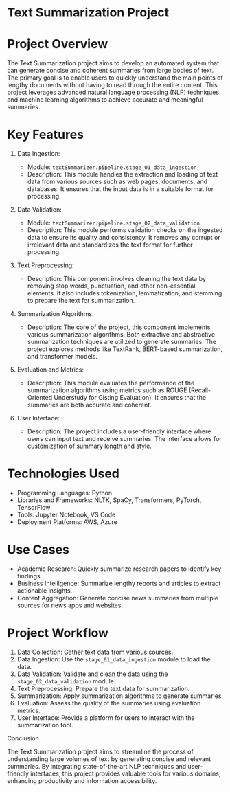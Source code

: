 # Text Summarization Project

# Project Overview

The Text Summarization project aims to develop an automated system that can generate concise and coherent summaries from large bodies of text. The primary goal is to enable users to quickly understand the main points of lengthy documents without having to read through the entire content. This project leverages advanced natural language processing (NLP) techniques and machine learning algorithms to achieve accurate and meaningful summaries.

# Key Features

1. Data Ingestion:
   - Module: `textSummarizer.pipeline.stage_01_data_ingestion`
   - Description: This module handles the extraction and loading of text data from various sources such as web pages, documents, and databases. It ensures that the input data is in a suitable format for processing.

2. Data Validation:
   - Module: `textSummarizer.pipeline.stage_02_data_validation`
   - Description: This module performs validation checks on the ingested data to ensure its quality and consistency. It removes any corrupt or irrelevant data and standardizes the text format for further processing.

3. Text Preprocessing:
   - Description: This component involves cleaning the text data by removing stop words, punctuation, and other non-essential elements. It also includes tokenization, lemmatization, and stemming to prepare the text for summarization.

4. Summarization Algorithms:
   - Description: The core of the project, this component implements various summarization algorithms. Both extractive and abstractive summarization techniques are utilized to generate summaries. The project explores methods like TextRank, BERT-based summarization, and transformer models.

5. Evaluation and Metrics:
   - Description: This module evaluates the performance of the summarization algorithms using metrics such as ROUGE (Recall-Oriented Understudy for Gisting Evaluation). It ensures that the summaries are both accurate and coherent.

6. User Interface:
   - Description: The project includes a user-friendly interface where users can input text and receive summaries. The interface allows for customization of summary length and style.

# Technologies Used

- Programming Languages: Python
- Libraries and Frameworks: NLTK, SpaCy, Transformers, PyTorch, TensorFlow
- Tools: Jupyter Notebook, VS Code
- Deployment Platforms: AWS, Azure

# Use Cases

- Academic Research: Quickly summarize research papers to identify key findings.
- Business Intelligence: Summarize lengthy reports and articles to extract actionable insights.
- Content Aggregation: Generate concise news summaries from multiple sources for news apps and websites.

# Project Workflow

1. Data Collection: Gather text data from various sources.
2. Data Ingestion: Use the `stage_01_data_ingestion` module to load the data.
3. Data Validation: Validate and clean the data using the `stage_02_data_validation` module.
4. Text Preprocessing: Prepare the text data for summarization.
5. Summarization: Apply summarization algorithms to generate summaries.
6. Evaluation: Assess the quality of the summaries using evaluation metrics.
7. User Interface: Provide a platform for users to interact with the summarization tool.

 Conclusion

The Text Summarization project aims to streamline the process of understanding large volumes of text by generating concise and relevant summaries. By integrating state-of-the-art NLP techniques and user-friendly interfaces, this project provides valuable tools for various domains, enhancing productivity and information accessibility.
